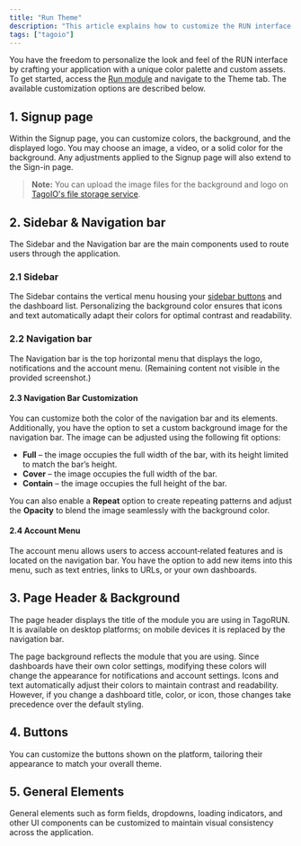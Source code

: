 ```yaml
---
title: "Run Theme"
description: "This article explains how to customize the RUN interface theme in TagoIO, covering customization options for the Signup page, Sidebar, and Navigation bar, and where to upload background and logo files."
tags: ["tagoio"]
---
```

You have the freedom to personalize the look and feel of the RUN interface by crafting your application with a unique color palette and custom assets. To get started, access the [Run module](../../tagorun) and navigate to the Theme tab. The available customization options are described below.

## 1. Signup page

Within the Signup page, you can customize colors, the background, and the displayed logo. You may choose an image, a video, or a solid color for the background. Any adjustments applied to the Signup page will also extend to the Sign-in page.

> **Note:** You can upload the image files for the background and logo on [TagoIO's file storage service](../../files).

## 2. Sidebar & Navigation bar

The Sidebar and the Navigation bar are the main components used to route users through the application.

### 2.1 Sidebar

The Sidebar contains the vertical menu housing your [sidebar buttons](../../sidebar) and the dashboard list. Personalizing the background color ensures that icons and text automatically adapt their colors for optimal contrast and readability.

### 2.2 Navigation bar

The Navigation bar is the top horizontal menu that displays the logo, notifications and the account menu. (Remaining content not visible in the provided screenshot.)

#### 2.3 Navigation Bar Customization

You can customize both the color of the navigation bar and its elements. Additionally, you have the option to set a custom background image for the navigation bar. The image can be adjusted using the following fit options:

- **Full** – the image occupies the full width of the bar, with its height limited to match the bar’s height.
- **Cover** – the image occupies the full width of the bar.
- **Contain** – the image occupies the full height of the bar.

You can also enable a **Repeat** option to create repeating patterns and adjust the **Opacity** to blend the image seamlessly with the background color.

#### 2.4 Account Menu

The account menu allows users to access account‑related features and is located on the navigation bar. You have the option to add new items into this menu, such as text entries, links to URLs, or your own dashboards.

## 3. Page Header & Background

The page header displays the title of the module you are using in TagoRUN. It is available on desktop platforms; on mobile devices it is replaced by the navigation bar.

The page background reflects the module that you are using. Since dashboards have their own color settings, modifying these colors will change the appearance for notifications and account settings. Icons and text automatically adjust their colors to maintain contrast and readability. However, if you change a dashboard title, color, or icon, those changes take precedence over the default styling.

## 4. Buttons

You can customize the buttons shown on the platform, tailoring their appearance to match your overall theme.

## 5. General Elements

General elements such as form fields, dropdowns, loading indicators, and other UI components can be customized to maintain visual consistency across the application.